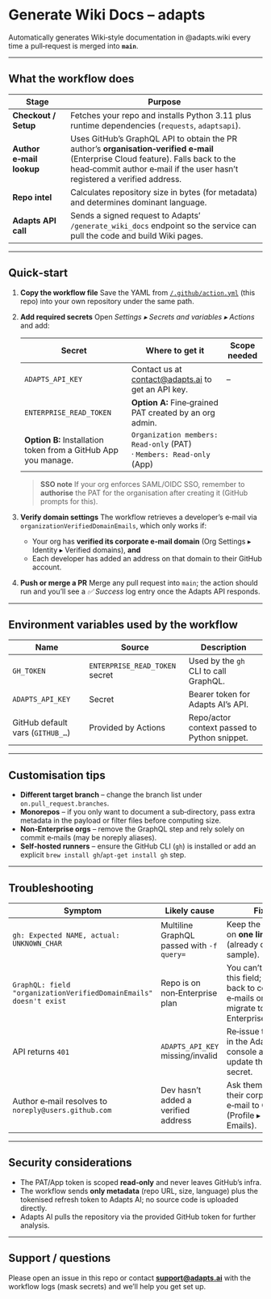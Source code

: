 # Generate Wiki Docs – adapts

Automatically generates Wiki‑style documentation in @adapts.wiki every time a pull‑request is merged into **`main`**.

---

## What the workflow does

| Stage                    | Purpose                                                                                                                                                                                                        |
| ------------------------ | -------------------------------------------------------------------------------------------------------------------------------------------------------------------------------------------------------------- |
| **Checkout / Setup**     | Fetches your repo and installs Python 3.11 plus runtime dependencies (`requests`, `adaptsapi`).                                                                                                                |
| **Author e‑mail lookup** | Uses GitHub’s GraphQL API to obtain the PR author’s **organisation‑verified e‑mail** (Enterprise Cloud feature). Falls back to the head‑commit author e‑mail if the user hasn’t registered a verified address. |
| **Repo intel**           | Calculates repository size in bytes (for metadata) and determines dominant language.                                                                                                                           |
| **Adapts API call**      | Sends a signed request to Adapts’ `/generate_wiki_docs` endpoint so the service can pull the code and build Wiki pages.                                                                                    |

---

## Quick‑start

1. **Copy the workflow file**
   Save the YAML from [`/.github/action.yml`](./action.yml) (this repo) into your own repository under the same path.

2. **Add required secrets**
   Open *Settings ▸ Secrets and variables ▸ Actions* and add:

   | Secret                                                         | Where to get it                                                      | Scope needed |
   | -------------------------------------------------------------- | -------------------------------------------------------------------- | ------------ |
   | `ADAPTS_API_KEY`                                               | Contact us at contact@adapts.ai to get an API key.                              | –            |
   | `ENTERPRISE_READ_TOKEN`                                        | **Option A:** Fine‑grained PAT created by an org admin.              |              |
   | **Option B:** Installation token from a GitHub App you manage. | `Organization members: Read‑only` (PAT) · `Members: Read‑only` (App) |              |

   > **SSO note**
   > If your org enforces SAML/OIDC SSO, remember to **authorise** the PAT for the organisation after creating it (GitHub prompts for this).

3. **Verify domain settings**
   The workflow retrieves a developer’s e‑mail via `organizationVerifiedDomainEmails`, which only works if:

   * Your org has **verified its corporate e‑mail domain** (Org Settings ▸ Identity ▸ Verified domains), **and**
   * Each developer has added an address on that domain to their GitHub account.

4. **Push or merge a PR**
   Merge any pull request into `main`; the action should run and you’ll see a *✅ Success* log entry once the Adapts API responds.

---

## Environment variables used by the workflow

| Name                             | Source                         | Description                                  |
| -------------------------------- | ------------------------------ | -------------------------------------------- |
| `GH_TOKEN`                       | `ENTERPRISE_READ_TOKEN` secret | Used by the `gh` CLI to call GraphQL.        |
| `ADAPTS_API_KEY`                 | Secret                         | Bearer token for Adapts AI’s API.            |
| GitHub default vars (`GITHUB_…`) | Provided by Actions            | Repo/actor context passed to Python snippet. |

---

## Customisation tips

* **Different target branch** – change the branch list under `on.pull_request.branches`.
* **Monorepos** – if you only want to document a sub‑directory, pass extra metadata in the payload or filter files before computing size.
* **Non‑Enterprise orgs** – remove the GraphQL step and rely solely on commit e‑mails (may be noreply aliases).
* **Self‑hosted runners** – ensure the GitHub CLI (`gh`) is installed or add an explicit `brew install gh`/`apt‑get install gh` step.

---

## Troubleshooting

| Symptom                                                           | Likely cause                              | Fix                                                                                   |
| ----------------------------------------------------------------- | ----------------------------------------- | ------------------------------------------------------------------------------------- |
| `gh: Expected NAME, actual: UNKNOWN_CHAR`                         | Multiline GraphQL passed with `-f query=` | Keep the query on **one line** (already done in sample).                              |
| `GraphQL: field "organizationVerifiedDomainEmails" doesn't exist` | Repo is on non‑Enterprise plan            | You can’t use this field; fall back to commit e‑mails or migrate to Enterprise Cloud. |
| API returns `401`                                                 | `ADAPTS_API_KEY` missing/invalid          | Re‑issue the key in the Adapts AI console and update the secret.                      |
| Author e‑mail resolves to `noreply@users.github.com`              | Dev hasn’t added a verified address       | Ask them to add their corporate e‑mail to GitHub (Profile ▸ Emails).                  |

---

## Security considerations

* The PAT/App token is scoped **read‑only** and never leaves GitHub’s infra.
* The workflow sends **only metadata** (repo URL, size, language) plus the tokenised refresh token to Adapts AI; no source code is uploaded directly.
* Adapts AI pulls the repository via the provided GitHub token for further analysis.

---

## Support / questions

Please open an issue in this repo or contact **[support@adapts.ai](mailto:support@adapts.ai)** with the workflow logs (mask secrets) and we’ll help you get set up.
